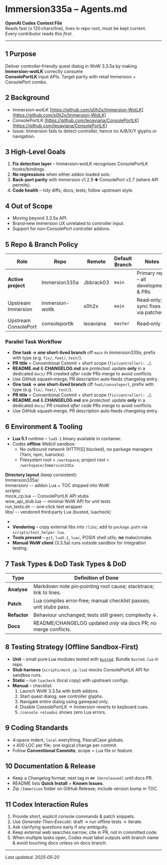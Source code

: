 # **Immersion335a – Agents.md**

**OpenAI Codex Context File**  
Reads fast (≤ 120 chars/line), lives in repo root, must be kept current.  
Every contributor reads this *first*.

---

## **1 Purpose**

Deliver controller‑friendly quest dialog in WoW 3.3.5a by making **Immersion‑wotLK** correctly consume  
**ConsolePortLK** input APIs. Target parity with retail Immersion \+ ConsolePort combo.

## **2 Background**

* Immersion‑wotLK [https://github.com/s0h2x/Immersion-WotLK](https://github.com/s0h2x/Immersion-WotLK)  
* ConsolePortLK [https://github.com/leoaviana/ConsolePortLK](https://github.com/leoaviana/ConsolePortLK)  
* Issue: Immersion fails to detect controller, hence no A/B/X/Y glyphs or navigation.

## **3 High‑Level Goals**

1. **Fix detection layer** – Immersion‑wotLK recognises ConsolePortLK hooks/bindings.  
2. **No regressions** when either addon loaded solo.  
3. **Back‑port parity** with Immersion v1.2.9 ✚ ConsolePort v2.7 (where API permits).  
4. **Code health** – tidy diffs, docs, tests; follow upstream style.

## **4 Out of Scope**

* Moving beyond 3.3.5a API.  
* Brand‑new Immersion UX unrelated to controller input.  
* Support for non‑ConsolePort controller addons.

## **5 Repo & Branch Policy**

| Role | Repo | Remote | Default Branch | Notes |
| ----- | ----- | ----- | ----- | ----- |
| **Active project** | Immersion335a | Jbbrack03 | `main` | Primary repo – all development & PRs |
| Upstream Immersion | immersion-wotlk | s0h2x | `main` | Read‑only; sync fixes via patches |
| Upstream ConsolePort | consoleportlk | leoaviana | `master` | Read‑only |

### **Parallel Task Workflow**

* **One task → one short‑lived branch** off `main` in *Immersion335a*, prefix with type (e.g. `fix/`, `feat/`, `test/`).  
* **PR title** \= Conventional Commit \+ short scope (`fix(controller): …`).  
* **README.md** & **CHANGELOG.md** are *protected*: update **only** in a dedicated `docs/` PR created *after* code PRs merge to avoid conflicts.  
* Use GitHub squash‑merge; PR description auto‑feeds changelog entry.  
* **One task → one short‑lived branch** off `feat/consoleport`, prefix with type (e.g. `fix/`, `feat/`, `test/`).  
* **PR title** \= Conventional Commit \+ short scope (`fix(controller): …`).  
* **README.md** & **CHANGELOG.md** are *protected*: update **only** in a dedicated `docs/` PR created *after* code PRs merge to avoid conflicts.  
* Use GitHub squash‑merge; PR description auto‑feeds changelog entry.

## **6 Environment & Tooling**

* **Lua 5.1** runtime – `lua5.1` binary available in container.  
* Codex **offline** WebUI sandbox:  
  * No outbound network (HTTP\[S\] blocked), no package managers (Yarn, npm, luarocks).  
  * Filesystem root \= `/workspace`; project root \= `/workspace/Immersion335a`.

**Directory layout** (keep consistent):  
Immersion335a/  
  Immersion/         \-- addon Lua \+ TOC shipped into WoW  
  scripts/  
    mock\_cp.lua      \-- ConsolePortLK API stubs  
    wow\_api\_stub.lua \-- minimal WoW API for unit tests  
    run\_tests.sh     \-- one‑click test wrapper  
  libs/              \-- vendored third‑party Lua (busted, luacheck)

*   
* **Vendoring** – copy external libs into `/libs`; add to `package.path` via `scripts/test_helper.lua`.  
* **Tools present** – `git`, `lua5.1`, `luac`, POSIX shell utils; **no** make/cmake.  
* **Manual WoW client** (3.3.5a) runs outside sandbox for integration testing.

## **7 Task Types & DoD Task Types & DoD**

| Type | Definition of Done |
| ----- | ----- |
| **Analyse** | Markdown note pin‑pointing root cause; stacktrace; link to lines. |
| **Patch** | Lua compiles error‑free; manual checklist passes; unit stubs pass. |
| **Refactor** | Behaviour unchanged; tests still green; complexity ↓. |
| **Docs** | README/CHANGELOG updated *only* via docs PR; no merge conflicts. |

## **8 Testing Strategy (Offline Sandbox‑First)**

* **Unit** – small pure‑Lua modules tested with [`busted`](https://olivinelabs.com/busted/). Bundle `busted.lua` in repo.  
* **Stub harness** (`scripts/mock_cp.lua`) mocks ConsolePortLK API for sandbox runs.  
* **Static** – run `luacheck` (local copy) with upstream configs.  
* **Manual** – checklist:  
  1. Launch WoW 3.3.5a with both addons.  
  2. Start quest dialog; see controller glyphs.  
  3. Navigate entire dialog using gamepad only.  
  4. Disable ConsolePortLK → Immersion reverts to keyboard cues.  
  5. `/console reloadui` shows zero Lua errors.

## **9 Coding Standards**

* 4‑space indent, `local` everything, PascalCase globals.  
* ≤ 400 LOC per file; one logical change per commit.  
* Follow **Conventional Commits**; scope \= Lua file or feature.

## **10 Documentation & Release**

* Keep a Changelog format; next tag in `## [Unreleased]` until docs PR.  
* README lists **Quick Install** \+ **Known Issues**.  
* Zip `/Immersion` folder on GitHub Release; include version bump in TOC.

## **11 Codex Interaction Rules**

1. Provide short, explicit console commands & patch snippets.  
2. Use *Generate‑Then‑Execute*: draft → run offline tests → iterate.  
3. Ask clarifying questions early if any ambiguity.  
4. Keep external web searches narrow; cite in PR, not in committed code.  
5. When multiple tasks open, Codex must label outputs with branch name & avoid touching docs unless on docs branch.

---

*Last updated: 2025‑05‑20*

